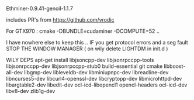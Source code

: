 Ethminer-0.9.41-genoil-1.1.7

includes PR's from https://github.com/vrodic

For GTX970 : 
cmake -DBUNDLE=cudaminer -DCOMPUTE=52 .. 

I have nowhere else to keep this .. 
IF you get protocol errors and a seg fault STOP THE WINDOW MANAGER ( on wily delete LIGHTDM in init.d ) 

WILY DEPS
apt-get install libjsoncpp-dev libjsonrpccpp-tools  libjsonrpccpp-dev libjsonrpccpp-stub0 build-essential git cmake libboost-all-dev libgmp-dev libleveldb-dev libminiupnpc-dev libreadline-dev libncurses5-dev libcurl4-openssl-dev libcryptopp-dev libmicrohttpd-dev libargtable2-dev libedit-dev ocl-icd-libopencl1 opencl-headers ocl-icd-dev libv8-dev zlib1g-dev

